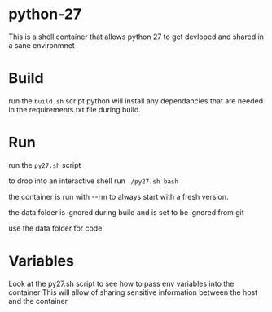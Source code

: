 # python-27
This is a shell container that allows python 27 to get devloped and shared in a sane environmnet

# Build
run the `build.sh` script
python will install any dependancies that are needed in the requirements.txt file during build.

# Run
run the `py27.sh` script

to drop into an interactive shell run `./py27.sh bash`

the container is run with --rm to always start with a fresh version.

the data folder is ignored during build and is set to be ignored from git

use the data folder for code

# Variables
Look at the py27.sh script to see how to pass env variables into the container
This will allow of sharing sensitive information between the host and the container
